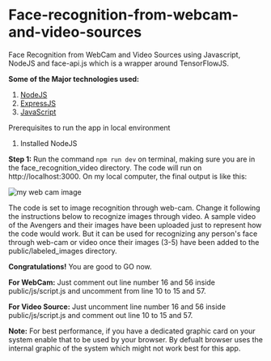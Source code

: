 # Face-recognition-from-webcam-and-video-sources
Face Recognition from WebCam and Video Sources using Javascript, NodeJS and face-api.js which is a wrapper around TensorFlowJS.

<b>Some of the Major technologies used:</b>
1. <a href="https://nodejs.org/" target="_blank">NodeJS</a>
2. <a href="https://expressjs.com/" target="_blank">ExpressJS</a>
3. <a href="https://javascript.info/" target="_blank">JavaScript</a>



Prerequisites to run the app in local environment
1. Installed NodeJS


<b>Step 1:</b>
Run the command ``` npm run dev ``` on terminal, making sure you are in the face_recognition_video directory. The code will run on http://localhost:3000. 
On my local computer, the final output is like this:


![my web cam image](https://github.com/maggike/Face-recognition-through-web-cam/assets/140755916/f82b375e-db6c-4ab4-8e36-ede2efc1ccc7)



The code is set to image recognition through web-cam. Change it following the instructions below to recognize images through video. A sample video of the Avengers and their images have been uploaded just to represent how the code would work. But it can be used for recognizing any person's face through web-cam or video once their images (3-5) have been added to the public/labeled_images directory.

<b>Congratulations!</b> You are good to GO now.

<b>For WebCam:</b>
Just comment out line number 16 and 56 inside public/js/script.js and uncomment from line 10 to 15 and 57.

<b>For Video Source:</b>
Just uncomment line number 16 and 56 inside public/js/script.js and comment out line 10 to 15 and 57.

<b>Note:</b>
For best performance, if you have a dedicated graphic card on your system enable that to be used by your browser. By defualt browser uses the internal graphic of the system which might not work best for this app.






